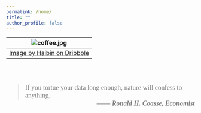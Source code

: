 ```yaml
---
permalink: /home/
title: ""
author_profile: false
---
```

<!-- header:
    overlay_image: /assets/images/5am.png
    caption: "Photo by Haibin Guan on [Dribbble](https://dribbble.com/shots/14740316-Coffee-To-Go)" -->

| ![coffee.jpg](/assets/images/coffee.png) |
|:--:|
| [Image by Haibin on Dribbble](https://dribbble.com/shots/14740316-Coffee-To-Go)|

<br>
<br>

<blockquote style='font-size:18px;font-family: charter, Georgia, Cambria, "Times New Roman", Times, serif; opacity:80%;'>If you tortue your data long enough, nature will confess to anything. <br>
    <cite style='font-weight:bold;
                 float:right;
                 font-family:Times New Roman;
                 display:block-inline;
                 text-align: right; '>  
   &mdash;&mdash; Ronald H. Coasse, Economist </cite>
</blockquote>

